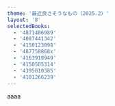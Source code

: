 ```yaml
---
theme: '最近良さそうなもの（2025.2）'
layout: '8'
selectedBooks:
  - '4871406989'
  - '4087441342'
  - '4150123098'
  - '487758868x'
  - '4163918949'
  - '4150505314'
  - '4395010385'
  - '4101266239'
---
```


aaaa